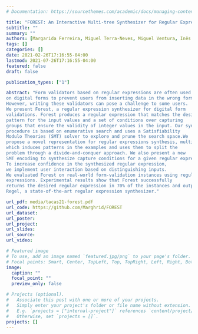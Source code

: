 ```yaml
---
# Documentation: https://sourcethemes.com/academic/docs/managing-content/

title: "FOREST: An Interactive Multi-tree Synthesizer for Regular Expressions, TACAS 2021"
subtitle: ""
summary: ""
authors: [Margarida Ferreira, Miguel Terra-Neves, Miguel Ventura, Inês Lynce, Ruben Martins]
tags: []
categories: []
date: 2021-02-26T17:16:55-04:00
lastmod: 2021-07-26T17:16:55-04:00
featured: false
draft: false

publication_types: ["1"]

abstract: "Form validators based on regular expressions are often used
on digital forms to prevent users from inserting data in the wrong format.
However, writing these validators can pose a challenge to some users.
We present Forest, a regular expression synthesizer for digital form
validations. Forest produces a regular expression that matches the desired
pattern for the input values and a set of conditions over capturing
groups that ensure the validity of integer values in the input. Our synthesis
procedure is based on enumerative search and uses a Satisfiability
Modulo Theories (SMT) solver to explore and prune the search space.We
propose a novel representation for regular expressions synthesis, multitree,
which induces patterns in the examples and uses them to split the
problem through a divide-and-conquer approach. We also present a new
SMT encoding to synthesize capture conditions for a given regular expression.
To increase confidence in the synthesized regular expression,
we implement user interaction based on distinguishing inputs.
We evaluated Forest on real-world form-validation instances using regular
expressions. Experimental results show that Forest successfully
returns the desired regular expression in 70% of the instances and outperforms
Regel, a state-of-the-art regular expression synthesizer."

url_pdf: media/tacas21-forest.pdf
url_code: https://github.com/Marghrid/FOREST
url_dataset:
url_poster:
url_project:
url_slides:
url_source:
url_video:

# Featured image
# To use, add an image named `featured.jpg/png` to your page's folder.
# Focal points: Smart, Center, TopLeft, Top, TopRight, Left, Right, BottomLeft, Bottom, BottomRight.
image:
  caption: ""
  focal_point: ""
  preview_only: false

# Projects (optional).
#   Associate this post with one or more of your projects.
#   Simply enter your project's folder or file name without extension.
#   E.g. `projects = ["internal-project"]` references `content/project/deep-learning/index.md`.
#   Otherwise, set `projects = []`.
projects: []
---
```


